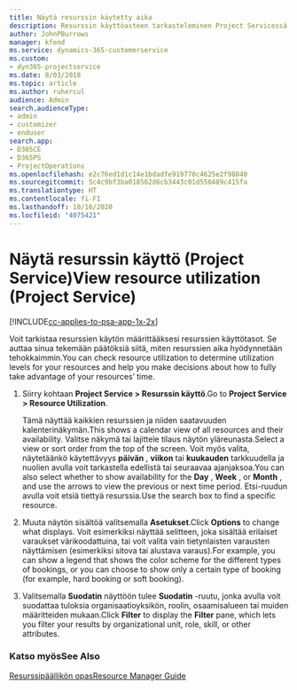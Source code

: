 ```yaml
---
title: Näytä resurssin käytetty aika
description: Resurssin käyttöasteen tarkasteleminen Project Servicessä
author: JohnPBurrows
manager: kfend
ms.service: dynamics-365-customerservice
ms.custom:
- dyn365-projectservice
ms.date: 8/03/2018
ms.topic: article
ms.author: ruhercul
audience: Admin
search.audienceType:
- admin
- customizer
- enduser
search.app:
- D365CE
- D365PS
- ProjectOperations
ms.openlocfilehash: e2c76ed1d1c14e1bdadfe919770c4625e2f98840
ms.sourcegitcommit: 5c4c9bf3ba018562d6cb3443c01d550489c415fa
ms.translationtype: HT
ms.contentlocale: fi-FI
ms.lasthandoff: 10/16/2020
ms.locfileid: "4075421"
---
```

# <a name="view-resource-utilization-project-service"></a><span data-ttu-id="d758d-103">Näytä resurssin käyttö (Project Service)</span><span class="sxs-lookup"><span data-stu-id="d758d-103">View resource utilization (Project Service)</span></span>

[!INCLUDE[cc-applies-to-psa-app-1x-2x](../includes/cc-applies-to-psa-app-1x-2x.md)]

<span data-ttu-id="d758d-104">Voit tarkistaa resurssien käytön määrittääksesi resurssien käyttötasot. Se auttaa sinua tekemään päätöksiä siitä, miten resurssien aika hyödynnetään tehokkaimmin.</span><span class="sxs-lookup"><span data-stu-id="d758d-104">You can check resource utilization to determine utilization levels for your resources and help you make decisions about how to fully take advantage of your resources’ time.</span></span>  
  
1. <span data-ttu-id="d758d-105">Siirry kohtaan **Project Service > Resurssin käyttö**.</span><span class="sxs-lookup"><span data-stu-id="d758d-105">Go to **Project Service > Resource Utilization**.</span></span> 

     <span data-ttu-id="d758d-106">Tämä näyttää kaikkien resurssien ja niiden saatavuuden kalenterinäkymän.</span><span class="sxs-lookup"><span data-stu-id="d758d-106">This shows a calendar view of all resources and their availability.</span></span> <span data-ttu-id="d758d-107">Valitse näkymä tai lajittele tilaus näytön yläreunasta.</span><span class="sxs-lookup"><span data-stu-id="d758d-107">Select a view or sort order from the top of the screen.</span></span> <span data-ttu-id="d758d-108">Voit myös valita, näytetäänkö käytettävyys **päivän** , **viikon** tai **kuukauden** tarkkuudella ja nuolien avulla voit tarkastella edellistä tai seuraavaa ajanjaksoa.</span><span class="sxs-lookup"><span data-stu-id="d758d-108">You can also select whether to show availability for the **Day** , **Week** , or **Month** , and use the arrows to view the previous or next time period.</span></span> <span data-ttu-id="d758d-109">Etsi-ruudun avulla voit etsiä tiettyä resurssia.</span><span class="sxs-lookup"><span data-stu-id="d758d-109">Use the search box to find a specific resource.</span></span>      
  
2. <span data-ttu-id="d758d-110">Muuta näytön sisältöä valitsemalla **Asetukset**.</span><span class="sxs-lookup"><span data-stu-id="d758d-110">Click **Options** to change what displays.</span></span> <span data-ttu-id="d758d-111">Voit esimerkiksi näyttää selitteen, joka sisältää erilaiset varaukset värikoodattuina, tai voit valita vain tietynlaisten varausten näyttämisen (esimerkiksi sitova tai alustava varaus).</span><span class="sxs-lookup"><span data-stu-id="d758d-111">For example, you can show a legend that shows the color scheme for the different types of bookings, or you can choose to show only a certain type of booking (for example, hard booking or soft booking).</span></span>  

3. <span data-ttu-id="d758d-112">Valitsemalla **Suodatin** näyttöön tulee **Suodatin** -ruutu, jonka avulla voit suodattaa tuloksia organisaatioyksikön, roolin, osaamisalueen tai muiden määritteiden mukaan.</span><span class="sxs-lookup"><span data-stu-id="d758d-112">Click **Filter** to display the **Filter** pane, which lets you filter your results by organizational unit, role, skill, or other attributes.</span></span>  
  
### <a name="see-also"></a><span data-ttu-id="d758d-113">Katso myös</span><span class="sxs-lookup"><span data-stu-id="d758d-113">See Also</span></span>  
 [<span data-ttu-id="d758d-114">Resurssipäällikön opas</span><span class="sxs-lookup"><span data-stu-id="d758d-114">Resource Manager Guide</span></span>](../psa/resource-manager-guide.md)
